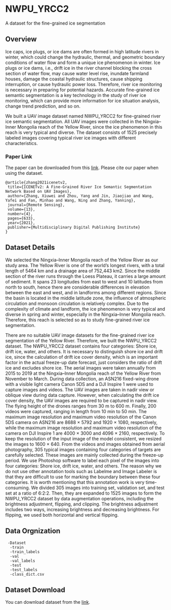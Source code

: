 # NWPU_YRCC2
A dataset for the fine-grained ice segmentation
## Overview
Ice caps, ice plugs, or ice dams are often formed in high latitude rivers in winter, which could change the hydraulic, thermal, and geometric boundary conditions of water flow and form a unique ice phenomenon in winter. Ice plugs or ice dams, i.e., drift ice in the river channel blocking the cross section of water flow, may cause water level rise, inundate farmland houses, damage the coastal hydraulic structures, cause shipping interruption, or cause hydraulic power loss. Therefore, river ice monitoring is necessary in preparing for potential hazards. Accurate fine-grained ice semantic segmentation is a key technology in the study of river ice monitoring, which can provide more information for ice situation analysis, change trend prediction, and so on.

We built a UAV image dataset named NWPU_YRCC2 for fine-grained river ice semantic segmentation. All UAV images were collected in the Ningxia–Inner Mongolia reach of the Yellow River, since the ice phenomenon in this reach is very typical and diverse. The dataset consists of 1525 precisely labeled images covering typical river ice images with different characteristics.
### Paper Link
The paper can be downloaded from this [link](https://www.researchgate.net/publication/349258007_ICENETv2_A_Fine-Grained_River_Ice_Semantic_Segmentation_Network_Based_on_UAV_Images).
Please cite our paper when using the dataset.
 ```
@article{zhang2021icenetv2,
  title={ICENETv2: A Fine-Grained River Ice Semantic Segmentation Network Based on UAV Images},
  author={Zhang, Xiuwei and Zhou, Yang and Jin, Jiaojiao and Wang, Yafei and Fan, Minhao and Wang, Ning and Zhang, Yanning},
  journal={Remote Sensing},
  volume={13},
  number={4},
  pages={633},
  year={2021},
  publisher={Multidisciplinary Digital Publishing Institute}
}
```
## Dataset Details
We selected the Ningxia–Inner Mongolia reach of the Yellow River as our study area. The Yellow River is one of the world’s longest rivers, with a total length of 5464 km and a drainage area of 752,443 km2. Since the middle section of the river runs through the Loess Plateau, it carries a large amount of sediment. It spans 23 longitudes from east to west and 10 latitudes from north to south, hence there are considerable differences in elevation between the east and west, and in landforms among different regions. Since the basin is located in the middle latitude zone, the influence of atmospheric circulation and monsoon circulation is relatively complex. Due to the complexity of climate and landform, the ice phenomenon is very typical and diverse in spring and winter, especially in the Ningxia–Inner Mongolia reach. Therefore, this reach is selected so as to study fine-grained river ice segmentation.

There are no suitable UAV image datasets for the fine-grained river ice segmentation of the Yellow River. Therefore, we built the NWPU_YRCC2 dataset. The NWPU_YRCC2 dataset contains four categories: Shore ice, drift ice, water, and others. It is necessary to distinguish shore ice and drift ice, since the calculation of drift ice cover density, which is an important factor in the actual freeze-up date forecast, just considers the ratio of drift ice and excludes shore ice. The aerial images were taken annually from 2015 to 2019 at the Ningxia–Inner Mongolia reach of the Yellow River from November to March. During data collection, an ASN216 fixed-wing drone with a visible light camera Canon 5DS and a DJI Inspire 1 were used to capture images and videos. The UAV images are taken in nadir view or oblique view during data capture. However, when calculating the drift ice cover density, the UAV images are required to be captured in nadir view. The flying height of the drones ranges from 30 m to 600 m. Finally, 200 videos were captured, ranging in length from 10 min to 50 min. The maximum image resolution and maximum video resolution of the Canon 5DS camera on ASN216 are 8688 × 5792 and 1920 × 1080, respectively, while the maximum image resolution and maximum video resolution of the camera on DJI Inspire 1 are 4000 × 3000 and 4096 × 2160, respectively. To keep the resolution of the input image of the model consistent, we resized the images to 1600 × 640. From the videos and images obtained from aerial photography, 305 typical images containing four categories of targets are carefully selected. These images are mainly collected during the freeze-up period. We use Photoshop software to label each pixel of the images into four categories: Shore ice, drift ice, water, and others. The reason why we do not use other annotation tools such as Labelme and Image Labeler is that they are difficult to use for marking the boundary between these four categories. It is worth mentioning that this annotation work is very time-consuming. We divided 305 images into training set, validation set, and test set at a ratio of 6:2:2. Then, they are expanded to 1525 images to form the NWPU_YRCC2 dataset by data augmentation operations, including the brightness adjustment, flipping, and clipping. The brightness adjustment includes two ways, increasing brightness and decreasing brightness. For flipping, we used both horizontal and vertical flipping.
## Data Orgnization
     -Dataset
      -train
      -train_labels
      -val
      -val_labels
      -test
      -test_labels
      -class_dict.csv
## Dataset Download
You can download dataset from the [link](https://pan.baidu.com/s/1_12yrnrIsjN8m8uu_OmDdw?pwd=sgm2).
